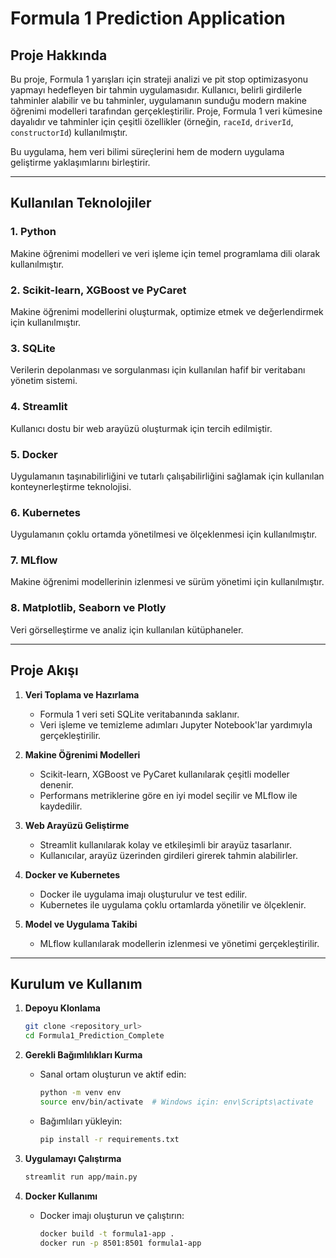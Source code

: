 # Formula 1 Prediction Application

## Proje Hakkında
Bu proje, Formula 1 yarışları için strateji analizi ve pit stop optimizasyonu yapmayı hedefleyen bir tahmin uygulamasıdır. Kullanıcı, belirli girdilerle tahminler alabilir ve bu tahminler, uygulamanın sunduğu modern makine öğrenimi modelleri tarafından gerçekleştirilir. Proje, Formula 1 veri kümesine dayalıdır ve tahminler için çeşitli özellikler (örneğin, `raceId`, `driverId`, `constructorId`) kullanılmıştır.

Bu uygulama, hem veri bilimi süreçlerini hem de modern uygulama geliştirme yaklaşımlarını birleştirir.

---

## Kullanılan Teknolojiler

### 1. **Python**
Makine öğrenimi modelleri ve veri işleme için temel programlama dili olarak kullanılmıştır.

### 2. **Scikit-learn, XGBoost ve PyCaret**
Makine öğrenimi modellerini oluşturmak, optimize etmek ve değerlendirmek için kullanılmıştır.

### 3. **SQLite**
Verilerin depolanması ve sorgulanması için kullanılan hafif bir veritabanı yönetim sistemi.

### 4. **Streamlit**
Kullanıcı dostu bir web arayüzü oluşturmak için tercih edilmiştir.

### 5. **Docker**
Uygulamanın taşınabilirliğini ve tutarlı çalışabilirliğini sağlamak için kullanılan konteynerleştirme teknolojisi.

### 6. **Kubernetes**
Uygulamanın çoklu ortamda yönetilmesi ve ölçeklenmesi için kullanılmıştır.

### 7. **MLflow**
Makine öğrenimi modellerinin izlenmesi ve sürüm yönetimi için kullanılmıştır.

### 8. **Matplotlib, Seaborn ve Plotly**
Veri görselleştirme ve analiz için kullanılan kütüphaneler.

---

## Proje Akışı

1. **Veri Toplama ve Hazırlama**
   - Formula 1 veri seti SQLite veritabanında saklanır.
   - Veri işleme ve temizleme adımları Jupyter Notebook'lar yardımıyla gerçekleştirilir.

2. **Makine Öğrenimi Modelleri**
   - Scikit-learn, XGBoost ve PyCaret kullanılarak çeşitli modeller denenir.
   - Performans metriklerine göre en iyi model seçilir ve MLflow ile kaydedilir.

3. **Web Arayüzü Geliştirme**
   - Streamlit kullanılarak kolay ve etkileşimli bir arayüz tasarlanır.
   - Kullanıcılar, arayüz üzerinden girdileri girerek tahmin alabilirler.

4. **Docker ve Kubernetes**
   - Docker ile uygulama imajı oluşturulur ve test edilir.
   - Kubernetes ile uygulama çoklu ortamlarda yönetilir ve ölçeklenir.

5. **Model ve Uygulama Takibi**
   - MLflow kullanılarak modellerin izlenmesi ve yönetimi gerçekleştirilir.

---

## Kurulum ve Kullanım

1. **Depoyu Klonlama**
   ```bash
   git clone <repository_url>
   cd Formula1_Prediction_Complete
   ```

2. **Gerekli Bağımlılıkları Kurma**
   - Sanal ortam oluşturun ve aktif edin:
     ```bash
     python -m venv env
     source env/bin/activate  # Windows için: env\Scripts\activate
     ```
   - Bağımlıları yükleyin:
     ```bash
     pip install -r requirements.txt
     ```

3. **Uygulamayı Çalıştırma**
   ```bash
   streamlit run app/main.py
   ```

4. **Docker Kullanımı**
   - Docker imajı oluşturun ve çalıştırın:
     ```bash
     docker build -t formula1-app .
     docker run -p 8501:8501 formula1-app
     ```

